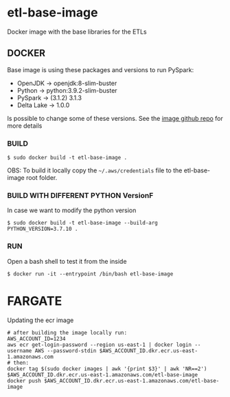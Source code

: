 # etl-base-image
Docker image with the base libraries for the ETLs

## DOCKER
Base image is using these packages and versions to run PySpark:
* OpenJDK -> openjdk:8-slim-buster
* Python -> python:3.9.2-slim-buster
* PySpark -> (3.1.2) 3.1.3
* Delta Lake -> 1.0.0

Is possible to change some of these versions. See the [image github repo](https://github.com/ykursadkaya/pyspark-Docker) for more details

### BUILD
```shell
$ sudo docker build -t etl-base-image .
```
OBS: To build it locally copy the `~/.aws/credentials` file to the etl-base-image root folder.

### BUILD WITH DIFFERENT PYTHON VersionF
In case we want to modify the python version
```shell
$ sudo docker build -t etl-base-image --build-arg PYTHON_VERSION=3.7.10 .
```

### RUN
Open a bash shell to test it from the inside
```shell
$ docker run -it --entrypoint /bin/bash etl-base-image
```

# FARGATE
Updating the ecr image
```shell
# after building the image locally run:
AWS_ACCOUNT_ID=1234
aws ecr get-login-password --region us-east-1 | docker login --username AWS --password-stdin $AWS_ACCOUNT_ID.dkr.ecr.us-east-1.amazonaws.com
# then:
docker tag $(sudo docker images | awk '{print $3}' | awk 'NR==2') $AWS_ACCOUNT_ID.dkr.ecr.us-east-1.amazonaws.com/etl-base-image
docker push $AWS_ACCOUNT_ID.dkr.ecr.us-east-1.amazonaws.com/etl-base-image
```

